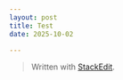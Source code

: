 ```yaml
---
layout: post 
title: Test 
date: 2025-10-02

---
```



> Written with [StackEdit](https://stackedit.io/).
<!--stackedit_data:
eyJoaXN0b3J5IjpbLTUyMjExNDY2OCw3MzA5OTgxMTZdfQ==
-->